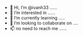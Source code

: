 - 👋 Hi, I’m @ivanh33 ......
- 👀 I’m interested in ......
- 🌱 I’m currently learning .....
- 💞️ I’m looking to collaborate on ....
- 📫 no need to reach me ......
<!---
ivanh33/ivanh33 is a ✨ special ✨ repository because its `README.md` (this file) appears on your GitHub profile.
You can click the Preview link to take a look at your changes.
--->
